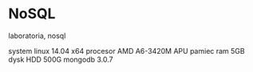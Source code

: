# NoSQL
laboratoria, nosql

system linux 14.04 x64
procesor AMD A6-3420M APU 
pamiec ram 5GB
dysk HDD 500G
mongodb 3.0.7
